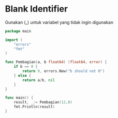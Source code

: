 # Blank Identifier

Gunakan (\_) untuk variabel yang tidak ingin digunakan

```go
package main

import (
    "errors"
    "fmt"
)

func Pembagian(a, b float64) (float64, error) {
    if b == 0 {
        return 0, errors.New("b should not 0")
    } else {
        return a/b, nil
    }
}

func main() {
    result, _:= Pembagian(12,0)
    fmt.Println(result)
}
```
